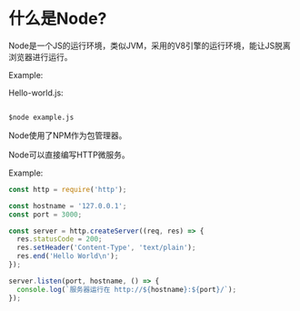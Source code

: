 # 什么是Node?

Node是一个JS的运行环境，类似JVM，采用的V8引擎的运行环境，能让JS脱离浏览器进行运行。

Example:

Hello-world.js:

```javascript

```



```shell
$node example.js
```



Node使用了NPM作为包管理器。

Node可以直接编写HTTP微服务。

Example:

```javascript
const http = require('http');

const hostname = '127.0.0.1';
const port = 3000;

const server = http.createServer((req, res) => {
  res.statusCode = 200;
  res.setHeader('Content-Type', 'text/plain');
  res.end('Hello World\n');
});

server.listen(port, hostname, () => {
  console.log(`服务器运行在 http://${hostname}:${port}/`);
});
```


